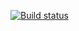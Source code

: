 [![Build status](https://ci.appveyor.com/api/projects/status/a08eulkgfqadyn28?svg=true)](https://ci.appveyor.com/project/LuckyThief/homeworktesting-5-task-1)
